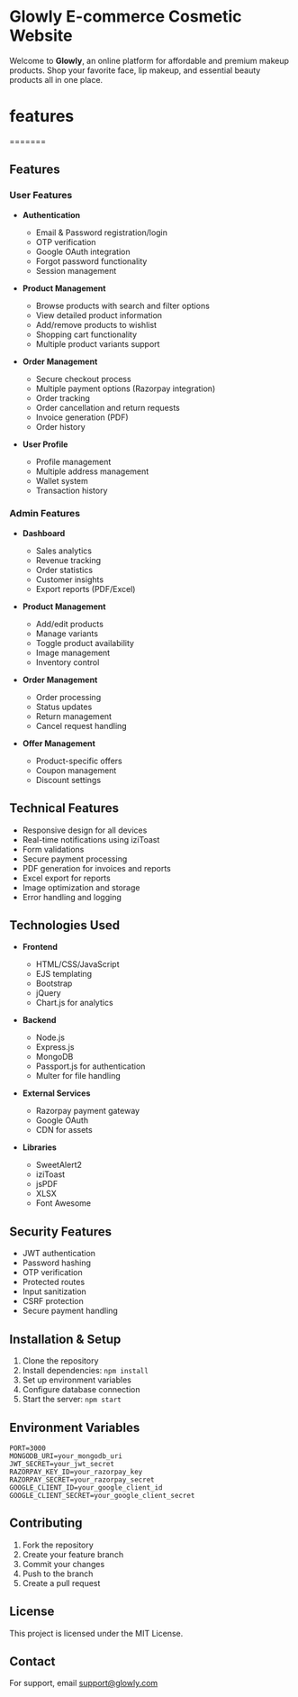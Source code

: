 # Glowly E-commerce Cosmetic Website

Welcome to **Glowly**, an online platform for affordable and premium makeup products. Shop your favorite face, lip makeup, and essential beauty products all in one place.

  # features
=======
## Features

### User Features
- **Authentication**
  - Email & Password registration/login
  - OTP verification
  - Google OAuth integration
  - Forgot password functionality
  - Session management

- **Product Management**
  - Browse products with search and filter options
  - View detailed product information
  - Add/remove products to wishlist
  - Shopping cart functionality
  - Multiple product variants support

- **Order Management**
  - Secure checkout process
  - Multiple payment options (Razorpay integration)
  - Order tracking
  - Order cancellation and return requests
  - Invoice generation (PDF)
  - Order history

- **User Profile**
  - Profile management
  - Multiple address management
  - Wallet system
  - Transaction history

### Admin Features
- **Dashboard**
  - Sales analytics
  - Revenue tracking
  - Order statistics
  - Customer insights
  - Export reports (PDF/Excel)

- **Product Management**
  - Add/edit products
  - Manage variants
  - Toggle product availability
  - Image management
  - Inventory control

- **Order Management**
  - Order processing
  - Status updates
  - Return management
  - Cancel request handling

- **Offer Management**
  - Product-specific offers
  - Coupon management
  - Discount settings

## Technical Features
- Responsive design for all devices
- Real-time notifications using iziToast
- Form validations
- Secure payment processing
- PDF generation for invoices and reports
- Excel export for reports
- Image optimization and storage
- Error handling and logging

## Technologies Used
- **Frontend**
  - HTML/CSS/JavaScript
  - EJS templating
  - Bootstrap
  - jQuery
  - Chart.js for analytics

- **Backend**
  - Node.js
  - Express.js
  - MongoDB
  - Passport.js for authentication
  - Multer for file handling

- **External Services**
  - Razorpay payment gateway
  - Google OAuth
  - CDN for assets

- **Libraries**
  - SweetAlert2
  - iziToast
  - jsPDF
  - XLSX
  - Font Awesome

## Security Features
- JWT authentication
- Password hashing
- OTP verification
- Protected routes
- Input sanitization
- CSRF protection
- Secure payment handling

## Installation & Setup
1. Clone the repository
2. Install dependencies: `npm install`
3. Set up environment variables
4. Configure database connection
5. Start the server: `npm start`

## Environment Variables
```env
PORT=3000
MONGODB_URI=your_mongodb_uri
JWT_SECRET=your_jwt_secret
RAZORPAY_KEY_ID=your_razorpay_key
RAZORPAY_SECRET=your_razorpay_secret
GOOGLE_CLIENT_ID=your_google_client_id
GOOGLE_CLIENT_SECRET=your_google_client_secret
```

## Contributing
1. Fork the repository
2. Create your feature branch
3. Commit your changes
4. Push to the branch
5. Create a pull request

## License
This project is licensed under the MIT License.

## Contact
For support, email support@glowly.com

